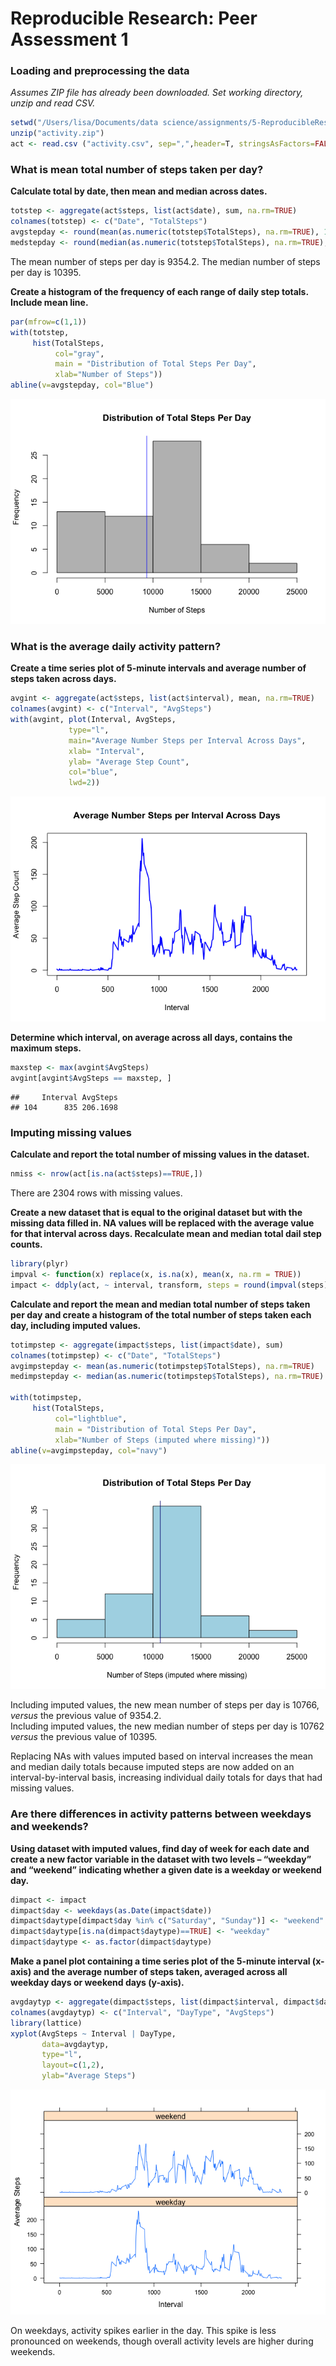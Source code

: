 # Reproducible Research: Peer Assessment 1


### Loading and preprocessing the data
*Assumes ZIP file has already been downloaded. Set working directory, unzip and read CSV.*


```r
setwd("/Users/lisa/Documents/data science/assignments/5-ReproducibleResearch")
unzip("activity.zip")
act <- read.csv ("activity.csv", sep=",",header=T, stringsAsFactors=FALSE)
```


### What is mean total number of steps taken per day?
**Calculate total by date, then mean and median across dates.**


```r
totstep <- aggregate(act$steps, list(act$date), sum, na.rm=TRUE)
colnames(totstep) <- c("Date", "TotalSteps")
avgstepday <- round(mean(as.numeric(totstep$TotalSteps), na.rm=TRUE), 1)
medstepday <- round(median(as.numeric(totstep$TotalSteps), na.rm=TRUE), 1)
```

The mean number of steps per day is 9354.2.
The median number of steps per day is 10395.


**Create a histogram of the frequency of each range of daily step totals. Include mean line.**


```r
par(mfrow=c(1,1))
with(totstep,
     hist(TotalSteps,
          col="gray",
          main = "Distribution of Total Steps Per Day", 
          xlab="Number of Steps"))
abline(v=avgstepday, col="Blue")
```

![](RepData_Assmt1_files/figure-html/stephist-1.png)<!-- -->


### What is the average daily activity pattern?
**Create a time series plot of 5-minute intervals and average number of steps taken across days.**


```r
avgint <- aggregate(act$steps, list(act$interval), mean, na.rm=TRUE)
colnames(avgint) <- c("Interval", "AvgSteps")
with(avgint, plot(Interval, AvgSteps,
             type="l", 
             main="Average Number Steps per Interval Across Days",
             xlab= "Interval", 
             ylab= "Average Step Count", 
             col="blue", 
             lwd=2))
```

![](RepData_Assmt1_files/figure-html/intervalTS-1.png)<!-- -->


**Determine which interval, on average across all days, contains the maximum steps.**


```r
maxstep <- max(avgint$AvgSteps)
avgint[avgint$AvgSteps == maxstep, ]
```

```
##     Interval AvgSteps
## 104      835 206.1698
```



### Imputing missing values
**Calculate and report the total number of missing values in the dataset.**


```r
nmiss <- nrow(act[is.na(act$steps)==TRUE,])
```

There are 2304 rows with missing values.


**Create a new dataset that is equal to the original dataset but with the missing data filled in. NA values will be replaced with the average value for that interval across days. Recalculate mean and median total dail step counts.**


```r
library(plyr)
impval <- function(x) replace(x, is.na(x), mean(x, na.rm = TRUE))
impact <- ddply(act, ~ interval, transform, steps = round(impval(steps), 0))
```

**Calculate and report the mean and median total number of steps taken per day and create a histogram of the total number of steps taken each day, including imputed values.**


```r
totimpstep <- aggregate(impact$steps, list(impact$date), sum)
colnames(totimpstep) <- c("Date", "TotalSteps")
avgimpstepday <- mean(as.numeric(totimpstep$TotalSteps), na.rm=TRUE)
medimpstepday <- median(as.numeric(totimpstep$TotalSteps), na.rm=TRUE)

with(totimpstep,
     hist(TotalSteps,
          col="lightblue",
          main = "Distribution of Total Steps Per Day", 
          xlab="Number of Steps (imputed where missing)"))
abline(v=avgimpstepday, col="navy")
```

![](RepData_Assmt1_files/figure-html/freqimputedhist-1.png)<!-- -->

Including imputed values, the new mean number of steps per day is 10766, *versus* the previous value of 9354.2.  
Including imputed values, the new median number of steps per day is 10762 *versus* the previous value of 10395.  



Replacing NAs with values imputed based on interval increases the mean and median daily totals because imputed steps are now added on an interval-by-interval basis, increasing individual daily totals for days that had missing values. 


### Are there differences in activity patterns between weekdays and weekends?
**Using dataset with imputed values, find day of week for each date and create a new factor variable in the dataset with two levels – “weekday” and “weekend” indicating whether a given date is a weekday or weekend day.**


```r
dimpact <- impact
dimpact$day <- weekdays(as.Date(impact$date))
dimpact$daytype[dimpact$day %in% c("Saturday", "Sunday")] <- "weekend"
dimpact$daytype[is.na(dimpact$daytype)==TRUE] <- "weekday"
dimpact$daytype <- as.factor(dimpact$daytype)
```


**Make a panel plot containing a time series plot of the 5-minute interval (x-axis) and the average number of steps taken, averaged across all weekday days or weekend days (y-axis).**


```r
avgdaytyp <- aggregate(dimpact$steps, list(dimpact$interval, dimpact$daytype), mean)
colnames(avgdaytyp) <- c("Interval", "DayType", "AvgSteps")
library(lattice)
xyplot(AvgSteps ~ Interval | DayType,
       data=avgdaytyp,
       type="l",
       layout=c(1,2),
       ylab="Average Steps")
```

![](RepData_Assmt1_files/figure-html/latplots-1.png)<!-- -->

On weekdays, activity spikes earlier in the day. This spike is less pronounced on weekends, though overall activity levels are higher during weekends.
